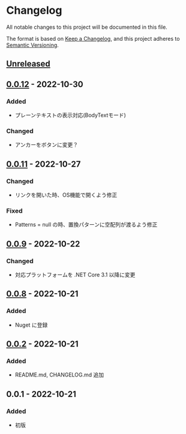 # Changelog

All notable changes to this project will be documented in this file.

The format is based on [Keep a Changelog](https://keepachangelog.com/en/1.0.0/),
and this project adheres to [Semantic Versioning](https://semver.org/spec/v2.0.0.html).

## [Unreleased]

## [0.0.12] - 2022-10-30

### Added

- プレーンテキストの表示対応(BodyTextモード)

### Changed

- アンカーをボタンに変更？

## [0.0.11] - 2022-10-27

### Changed

- リンクを開いた時、OS機能で開くよう修正

### Fixed

- Patterns = null の時、置換パターンに空配列が渡るよう修正

## [0.0.9] - 2022-10-22

### Changed

- 対応プラットフォームを .NET Core 3.1 以降に変更

## [0.0.8] - 2022-10-21

### Added

- Nuget に登録

## [0.0.2] - 2022-10-21

### Added

- README.md, CHANGELOG.md 追加

## 0.0.1 - 2022-10-21

### Added

- 初版

[unreleased]: https://github.com/YoshikazuArimitsu/HtmlMailViewerWpf/compare/v0.0.12...HEAD
[0.0.2]: https://github.com/YoshikazuArimitsu/HtmlMailViewerWpf/releases/tag/v0.0.2
[0.0.8]: https://github.com/YoshikazuArimitsu/HtmlMailViewerWpf/releases/tag/v0.0.8
[0.0.9]: https://github.com/YoshikazuArimitsu/HtmlMailViewerWpf/releases/tag/v0.0.9
[0.0.11]: https://github.com/YoshikazuArimitsu/HtmlMailViewerWpf/releases/tag/v0.0.11
[0.0.12]: https://github.com/YoshikazuArimitsu/HtmlMailViewerWpf/releases/tag/v0.0.12
